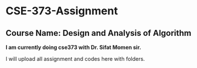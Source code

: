 # CSE-373-Assignment

## Course Name: Design and Analysis of Algorithm

<b>I am currently doing cse373 with Dr. Sifat Momen sir.</b>

I will upload all assignment and codes here with folders.

